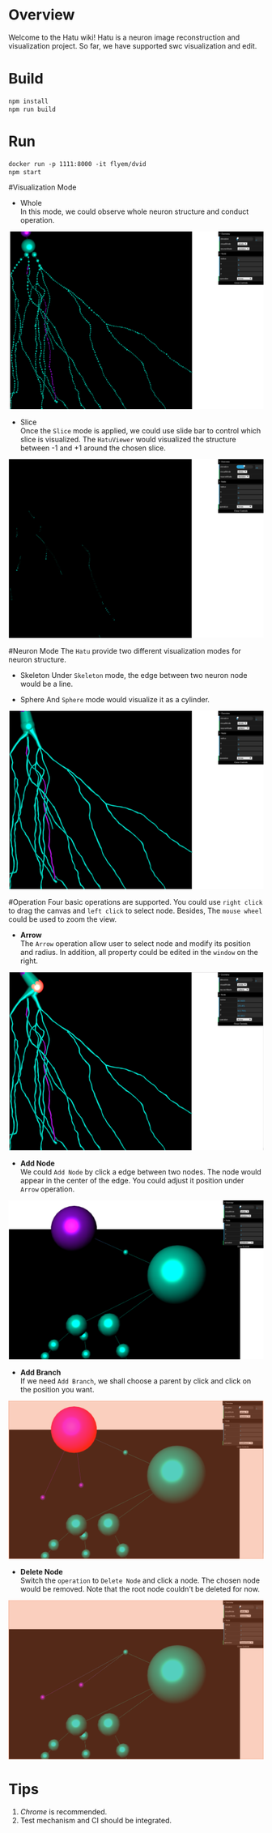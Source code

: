 # Overview
Welcome to the Hatu wiki! Hatu is a neuron image reconstruction and visualization project. So far, we have supported swc visualization and edit.

# Build
```
npm install
npm run build
```

# Run
```
docker run -p 1111:8000 -it flyem/dvid
npm start
```

#Visualization Mode

* Whole  
In this mode, we could observe whole neuron structure and conduct operation.

![visual_whole](image/visual_whole.png)

* Slice  
Once the `Slice` mode is applied, we could use slide bar to control which slice is visualized. The `HatuViewer` would visualized the structure between -1 and +1 around the chosen slice.

![visual_whole](image/visual_slices.png)

#Neuron Mode
The `Hatu` provide two different visualization modes for neuron structure.

* Skeleton
Under `Skeleton` mode, the edge between two neuron node would be a line.

* Sphere
And `Sphere` mode would visualize it as a cylinder.

![visual_whole](image/neuron_sphere.png)

#Operation
Four basic operations are supported. You could use `right click` to drag the canvas and `left click` to select node. Besides, The `mouse wheel` could be used to zoom the view. 

* **Arrow**     
  The `Arrow` operation allow user to select node and modify its position and radius. In addition, all property could be edited in the `window` on the right.

![visual_whole](image/op_arrow.png)

* **Add Node**  
  We could `Add Node` by click a edge between two nodes. The node would appear in the center of the edge. You could adjust it position under `Arrow` operation.
  
![visual_whole](image/op_addnode.png)

* **Add Branch**    
  If we need `Add Branch`, we shall choose a parent by click and click on  the position you want.
  
![visual_whole](image/op_addbranch.png)

* **Delete Node**  
  Switch the `operation` to `Delete Node` and click a node. The chosen node would be removed. Note that the root node couldn't be deleted for now.
  
![visual_whole](image/op_delete.png)

# Tips
1. *Chrome* is recommended.
2. Test mechanism and CI should be integrated.
